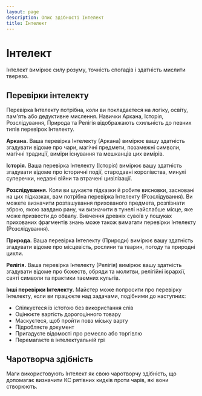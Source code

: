 ```yaml
---
layout: page
description: Опис здібності Інтелект
title: Інтелект
---
```


# Інтелект
Інтелект вимірює силу розуму, точність спогадів і здатність мислити тверезо.

## Перевірки інтелекту
Перевірка Інтелекту потрібна, коли ви покладаєтеся на логіку, освіту, пам'ять або дедуктивне мислення. Навички Аркана, Історія, Розслідування, Природа та Релігія відображають схильність до певних типів перевірок Інтелекту.

**Аркана.** Ваша перевірка Інтелекту (Аркана) вимірює вашу здатність згадувати відоме про чари, магічні предмети, позамежні символи, магічні традиції, виміри існування та мешканців цих вимірів.

**Історія.** Ваша перевірка Інтелекту (Історія) вимірює вашу здатність згадувати відоме про історичні події, стародавні королівства, минулі суперечки, недавні війни та втрачені цивілізації.

**Розслідування.** Коли ви шукаєте підказки й робите висновки, засновані на цих підказках, вам потрібна перевірка Інтелекту (Розслідування). Ви можете визначити розташування прихованого предмета, розпізнати зброю, якою завдано рану, чи визначити в тунелі найслабше місце, яке може призвести до обвалу. Вивчення древніх сувоїв у пошуках прихованих фрагментів знань може також вимагати перевірки Інтелекту (Розслідування).

**Природа.** Ваша перевірка Інтелекту (Природи) вимірює вашу здатність згадувати відоме про місцевість, рослини та тварин, погоду та природні цикли.

**Релігія.** Ваша перевірка Інтелекту (Релігія) вимірює вашу здатність згадувати відоме про божеств, обряди та молитви, релігійні ієрархії, святі символи та практики таємних культів.

**Інші перевірки Інтелекту.** Майстер може попросити про перевірку Інтелекту, коли ви працюєте над задачами, подібними до наступних:

* Спілкуєтеся із істотою без використання слів
* Оцінюєте вартість дорогоцінного товару
* Маскуєтеся, щоб пройти повз міську варту
* Підробляєте документ
* Пригадуєте відомості про ремесло або торгівлю
* Перемагаєте в інтелектуальній грі

## Чаротворча здібність
Маги використовують Інтелект як свою чаротворчу здібність, що допомагає визначити КС рятівних кидків проти чарів, які вони створюють.
